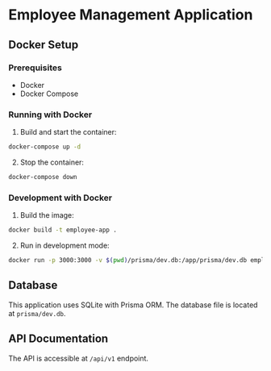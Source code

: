 # Employee Management Application

## Docker Setup

### Prerequisites

- Docker
- Docker Compose

### Running with Docker

1. Build and start the container:

```bash
docker-compose up -d
```

2. Stop the container:

```bash
docker-compose down
```

### Development with Docker

1. Build the image:

```bash
docker build -t employee-app .
```

2. Run in development mode:

```bash
docker run -p 3000:3000 -v $(pwd)/prisma/dev.db:/app/prisma/dev.db employee-app
```

## Database

This application uses SQLite with Prisma ORM. The database file is located at `prisma/dev.db`.

## API Documentation

The API is accessible at `/api/v1` endpoint.
